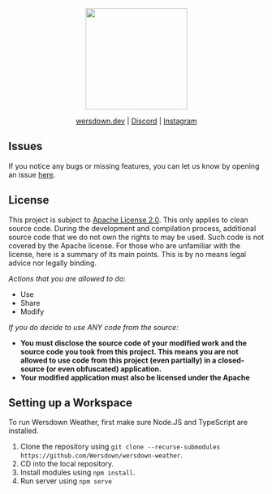 <div align="center">
<p>
    <img width="200" src="https://wersdown.dev/White.png">
</p>

[wersdown.dev](https://wersdown.dev) |
[Discord](https://discord.gg/wersdown-software-838543361752170506) |
[Instagram](https://instagram.com/wersdowndev)
</div>

## Issues
If you notice any bugs or missing features, you can let us know by opening an issue [here](https://github.com/Wersdown/wersdown-weather/issues).

## License
This project is subject to [Apache License 2.0](https://www.apache.org/licenses/LICENSE-2.0). This only applies to clean source code. During the development and compilation process, additional source code that we do not own the rights to may be used. Such code is not covered by the Apache license.
For those who are unfamiliar with the license, here is a summary of its main points. This is by no means legal advice nor legally binding.

*Actions that you are allowed to do:*

- Use
- Share
- Modify

*If you do decide to use ANY code from the source:*

- **You must disclose the source code of your modified work and the source code you took from this project. This means you are not allowed to use code from this project (even partially) in a closed-source (or even obfuscated) application.**
- **Your modified application must also be licensed under the Apache** 

## Setting up a Workspace
To run Wersdown Weather, first make sure Node.JS and TypeScript are installed.
1. Clone the repository using `git clone --recurse-submodules https://github.com/Wersdown/wersdown-weather`.
2. CD into the local repository.
3. Install modules using `npm install`.
4. Run server using `npm serve`
